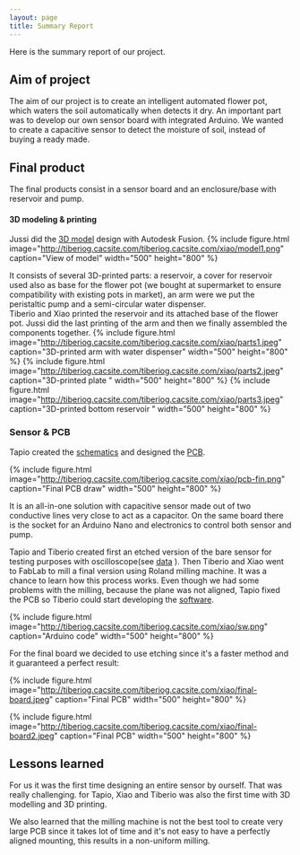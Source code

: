```yaml
---
layout: page
title: Summary Report
---
```

Here is the summary report of our project.

## Aim of project

The aim of our project is to create an intelligent automated flower pot, which waters the soil automatically when detects it dry.
An important part was to develop our own sensor board with integrated Arduino. We wanted to create a capacitive sensor to detect the moisture of soil, instead of buying a ready made.

## Final product
The final products consist in a sensor board and an enclosure/base with reservoir and pump.
#### 3D modeling & printing
Jussi did the [3D model](https://github.com/txjt/SmartPot/tree/master/models/Concept2) design with Autodesk Fusion.
{% include figure.html image="http://tiberiog.cacsite.com/tiberiog.cacsite.com/xiao/model1.png" caption="View of model" width="500" height="800" %}

It consists of several 3D-printed parts: a reservoir, a cover for reservoir used also as base for the flower pot (we bought at supermarket to ensure compatibility with existing pots in market), an arm were we put the peristaltic pump and a semi-circular water dispenser.  
Tiberio and Xiao printed the reservoir and its attached base of the flower pot. Jussi did the last printing of the arm and then we finally assembled the components together.
{% include figure.html image="http://tiberiog.cacsite.com/tiberiog.cacsite.com/xiao/parts1.jpeg" caption="3D-printed arm with water dispenser" width="500" height="800" %}
{% include figure.html image="http://tiberiog.cacsite.com/tiberiog.cacsite.com/xiao/parts2.jpeg" caption="3D-printed plate " width="500" height="800" %}
{% include figure.html image="http://tiberiog.cacsite.com/tiberiog.cacsite.com/xiao/parts3.jpeg" caption="3D-printed bottom reservoir " width="500" height="800" %}
### Sensor & PCB
Tapio created the [schematics](https://github.com/txjt/SmartPot/blob/master/SmartPot_schematics.pdf) and designed the [PCB](https://github.com/txjt/SmartPot/blob/master/DigiFab_no_MCU.pdf).

{% include figure.html image="http://tiberiog.cacsite.com/tiberiog.cacsite.com/xiao/pcb-fin.png" caption="Final PCB draw" width="500" height="800" %}


It is an all-in-one solution with capacitive sensor made out of two conductive lines very close to act as a capacitor. On the same board there is the socket for an Arduino Nano and electronics to control both sensor and pump.

Tapio and Tiberio created first an etched version of the bare sensor for testing purposes with oscilloscope(see [data](https://github.com/txjt/SmartPot/tree/master/%20osclilloscope) ). Then Tiberio and Xiao went to FabLab to mill a final version using Roland milling machine. It was a chance to learn how this process works. Even though we had some problems with the milling, because the plane was not aligned, Tapio fixed the PCB so Tiberio could start developing the [software](https://github.com/txjt/SmartPot/tree/master/software).

{% include figure.html image="http://tiberiog.cacsite.com/tiberiog.cacsite.com/xiao/sw.png" caption="Arduino code" width="500" height="800" %}

For the final board we decided to use etching since it's a faster method and it guaranteed a perfect result:

{% include figure.html image="http://tiberiog.cacsite.com/tiberiog.cacsite.com/xiao/final-board.jpeg" caption="Final PCB" width="500" height="800" %}

{% include figure.html image="http://tiberiog.cacsite.com/tiberiog.cacsite.com/xiao/final-board2.jpeg" caption="Final PCB" width="500" height="800" %}

## Lessons learned

For us it was the first time designing an entire sensor by ourself. That was really challenging.
for Tapio, Xiao and Tiberio was also the first time with 3D modelling and 3D printing.

We also learned that the milling machine is not the best tool to create very large PCB since it takes lot of time and it's not easy to have a perfectly aligned mounting, this results in a non-uniform milling.
